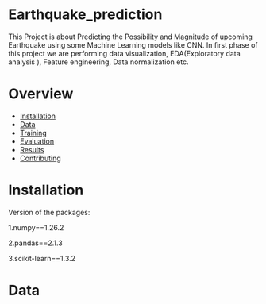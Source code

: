 # Earthquake_prediction
This Project is about Predicting the Possibility and Magnitude of upcoming Earthquake using some Machine Learning models like CNN.
In first phase of this project we are performing  data visualization, EDA(Exploratory data analysis ), Feature engineering, Data normalization etc.
# Overview
- [Installation](#installation)
- [Data](#data)
- [Training](#training)
- [Evaluation](#evaluation)
- [Results](#results)
- [Contributing](#contributing)
  

# Installation

Version of the packages:<p>
1.numpy==1.26.2<p>
2.pandas==2.1.3<p>
3.scikit-learn==1.3.2<p>
# Data

